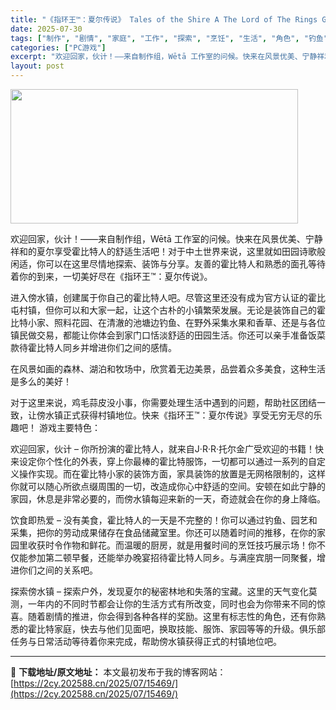 ```yaml
---
title: "《指环王™：夏尔传说》 Tales of the Shire A The Lord of The Rings Game"
date: 2025-07-30
tags: ["制作", "剧情", "家庭", "工作", "探索", "烹饪", "生活", "角色", "钓鱼"]
categories: ["PC游戏"]
excerpt: "欢迎回家，伙计！——来自制作组，Wētā 工作室的问候。快来在风景优美、宁静祥和的夏尔享受霍比特人的舒适生活吧！对于中土世界来说，这里就如田园诗歌般闲适，你可以在这里尽情地探索、装饰与分享。友善的霍比特人和熟悉的面孔等待着你的到来，一切美好尽在《指环王™：夏尔传说》。 进入傍水镇，创建属于你自己的霍&hellip;"
layout: post
---
```


<img class="aligncenter size-full wp-image-15454" src="https://2cy.202588.cn/wp-content/uploads/2025/07/2025073009580968.webp" alt="" width="460" height="215" />

欢迎回家，伙计！——来自制作组，Wētā 工作室的问候。快来在风景优美、宁静祥和的夏尔享受霍比特人的舒适生活吧！对于中土世界来说，这里就如田园诗歌般闲适，你可以在这里尽情地探索、装饰与分享。友善的霍比特人和熟悉的面孔等待着你的到来，一切美好尽在《指环王™：夏尔传说》。

进入傍水镇，创建属于你自己的霍比特人吧。尽管这里还没有成为官方认证的霍比屯村镇，但你可以和大家一起，让这个古朴的小镇繁荣发展。无论是装饰自己的霍比特小家、照料花园、在清澈的池塘边钓鱼、在野外采集水果和香草、还是与各位镇民做交易，都能让你体会到家门口恬淡舒适的田园生活。你还可以亲手准备饭菜款待霍比特人同乡并增进你们之间的感情。

在风景如画的森林、湖泊和牧场中，欣赏着无边美景，品尝着众多美食，这种生活是多么的美好！

对于这里来说，鸡毛蒜皮没小事，你需要处理生活中遇到的问题，帮助社区团结一致，让傍水镇正式获得村镇地位。快来《指环王™：夏尔传说》享受无穷无尽的乐趣吧！
游戏主要特色：

欢迎回家，伙计 – 你所扮演的霍比特人，就来自J·R·R·托尔金广受欢迎的书籍！快来设定你个性化的外表，穿上你最棒的霍比特服饰，一切都可以通过一系列的自定义操作实现。而在霍比特小家的装饰方面，家具装饰的放置是无网格限制的，这样你就可以随心所欲点缀周围的一切，改造成你心中舒适的空间。安顿在如此宁静的家园，休息是非常必要的，而傍水镇每迎来新的一天，奇迹就会在你的身上降临。

饮食即热爱 – 没有美食，霍比特人的一天是不完整的！你可以通过钓鱼、园艺和采集，把你的劳动成果储存在食品储藏室里。你还可以随着时间的推移，在你的家园里收获时令作物和鲜花。而温暖的厨房，就是用餐时间的烹饪技巧展示场！你不仅能参加第二顿早餐，还能举办晚宴招待霍比特人同乡。与满座宾朋一同聚餐，增进你们之间的关系吧。

探索傍水镇 – 探索户外，发现夏尔的秘密林地和失落的宝藏。这里的天气变化莫测，一年内的不同时节都会让你的生活方式有所改变，同时也会为你带来不同的惊喜。随着剧情的推进，你会得到各种各样的奖励。这里有标志性的角色，还有你熟悉的霍比特家庭，快去与他们见面吧，换取技能、服饰、家园等等的升级。俱乐部任务与日常活动等待着你来完成，帮助傍水镇获得正式的村镇地位吧。

---
📖 **下载地址/原文地址：** 本文最初发布于我的博客网站：[https://2cy.202588.cn/2025/07/15469/](https://2cy.202588.cn/2025/07/15469/)
